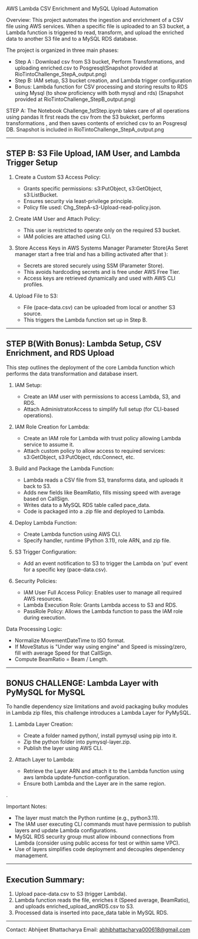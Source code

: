AWS Lambda CSV Enrichment and MySQL Upload Automation

Overview:
This project automates the ingestion and enrichment of a CSV file using AWS services. When a specific file is uploaded to an S3 bucket, a Lambda function is triggered to read, transform, and upload the enriched data to another S3 file and to a MySQL RDS database.

The project is organized in three main phases:
- Step A : Download csv from S3 bucket, Perform Transformations, and uploading enriched.csv to Posgresql(Snapshot provided at RioTintoChallenge_StepA_output.png)
- Step B: IAM setup, S3 bucket creation, and Lambda trigger configuration
- Bonus: Lambda function for CSV processing and storing results to RDS using Mysql (to show proficiency with both mysql and rds) (Snapshot provided at RioTintoChallenge_StepB_output.png)


STEP A: The Notebook Challenge_1stStep.ipynb takes care of all operations using pandas
It first reads the csv from the S3 bukcket, performs transformations , and then saves contents of enriched csv to an Posgresql DB. Snapshot is included in RioTintoChallenge_StepA_output.png


------------------------------------------------------------
STEP B: S3 File Upload, IAM User, and Lambda Trigger Setup
------------------------------------------------------------

1. Create a Custom S3 Access Policy:
   - Grants specific permissions: s3:PutObject, s3:GetObject, s3:ListBucket.
   - Ensures security via least-privilege principle.
   - Policy file used: Chg_StepA-s3-Upload-read-policy.json.

2. Create IAM User and Attach Policy:
   - This user is restricted to operate only on the required S3 bucket.
   - IAM policies are attached using CLI.

3. Store Access Keys in AWS Systems Manager Parameter Store(As Seret manager start a free trial and has a billing activated after that ):
   - Secrets are stored securely using SSM (Parameter Store).
   - This avoids hardcoding secrets and is free under AWS Free Tier.
   - Access keys are retrieved dynamically and used with AWS CLI profiles.

4. Upload File to S3:
   - File (pace-data.csv) can be uploaded from local or another S3 source.
   - This triggers the Lambda function set up in Step B.

------------------------------------------------------------
STEP B(With Bonus): Lambda Setup, CSV Enrichment, and RDS Upload
------------------------------------------------------------

This step outlines the deployment of the core Lambda function which performs the data transformation and database insert.

1. IAM Setup:
   - Create an IAM user with permissions to access Lambda, S3, and RDS.
   - Attach AdministratorAccess to simplify full setup (for CLI-based operations).

2. IAM Role Creation for Lambda:
   - Create an IAM role for Lambda with trust policy allowing Lambda service to assume it.
   - Attach custom policy to allow access to required services: s3:GetObject, s3:PutObject, rds:Connect, etc.

3. Build and Package the Lambda Function:
   - Lambda reads a CSV file from S3, transforms data, and uploads it back to S3.
   - Adds new fields like BeamRatio, fills missing speed with average based on CallSign.
   - Writes data to a MySQL RDS table called pace_data.
   - Code is packaged into a .zip file and deployed to Lambda.

4. Deploy Lambda Function:
   - Create Lambda function using AWS CLI.
   - Specify handler, runtime (Python 3.11), role ARN, and zip file.

5. S3 Trigger Configuration:
   - Add an event notification to S3 to trigger the Lambda on 'put' event for a specific key (pace-data.csv).

6. Security Policies:
   - IAM User Full Access Policy: Enables user to manage all required AWS resources.
   - Lambda Execution Role: Grants Lambda access to S3 and RDS.
   - PassRole Policy: Allows the Lambda function to pass the IAM role during execution.

Data Processing Logic:
- Normalize MovementDateTime to ISO format.
- If MoveStatus is "Under way using engine" and Speed is missing/zero, fill with average Speed for that CallSign.
- Compute BeamRatio = Beam / Length.

------------------------------------------------------------
BONUS CHALLENGE: Lambda Layer with PyMySQL for MySQL
------------------------------------------------------------

To handle dependency size limitations and avoid packaging bulky modules in Lambda zip files, this challenge introduces a Lambda Layer for PyMySQL.

1. Lambda Layer Creation:
   - Create a folder named python/, install pymysql using pip into it.
   - Zip the python folder into pymysql-layer.zip.
   - Publish the layer using AWS CLI.

2. Attach Layer to Lambda:
   - Retrieve the Layer ARN and attach it to the Lambda function using aws lambda update-function-configuration.
   - Ensure both Lambda and the Layer are in the same region.

.

Important Notes:
- The layer must match the Python runtime (e.g., python3.11).
- The IAM user executing CLI commands must have permission to publish layers and update Lambda configurations.
- MySQL RDS security group must allow inbound connections from Lambda (consider using public access for test or within same VPC).
- Use of layers simplifies code deployment and decouples dependency management.

------------------------------------------------------------
Execution Summary:
------------------------------------------------------------

1. Upload pace-data.csv to S3 (trigger Lambda).
2. Lambda function reads the file, enriches it (Speed average, BeamRatio), and uploads enriched_upload_andRDS.csv to S3.
3. Processed data is inserted into pace_data table in MySQL RDS.

------------------------------------------------------------
Contact:
Abhijeet Bhattacharya
Email: abhibhattacharya000618@gmail.com
